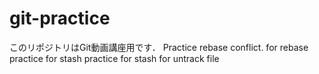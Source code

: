 # git-practice
このリポジトリはGit動画講座用です．
Practice rebase conflict.
for rebase
practice for stash
practice for stash for untrack file